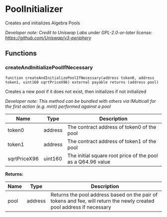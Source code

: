 

# PoolInitializer


Creates and initializes Algebra Pools



*Developer note: Credit to Uniswap Labs under GPL-2.0-or-later license:
https://github.com/Uniswap/v3-periphery*


## Functions
### createAndInitializePoolIfNecessary


```solidity
function createAndInitializePoolIfNecessary(address token0, address token1, uint160 sqrtPriceX96) external payable returns (address pool)
```

Creates a new pool if it does not exist, then initializes if not initialized

*Developer note: This method can be bundled with others via IMulticall for the first action (e.g. mint) performed against a pool*

| Name | Type | Description |
| ---- | ---- | ----------- |
| token0 | address | The contract address of token0 of the pool |
| token1 | address | The contract address of token1 of the pool |
| sqrtPriceX96 | uint160 | The initial square root price of the pool as a Q64.96 value |

**Returns:**

| Name | Type | Description |
| ---- | ---- | ----------- |
| pool | address | Returns the pool address based on the pair of tokens and fee, will return the newly created pool address if necessary |

